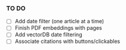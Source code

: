 ### TO DO

- [ ] Add date filter (one article at a time)
- [ ] Finish PDF embeddings with pages
- [ ] Add vectorDB date filtering
- [ ] Associate citations with buttons/clickables